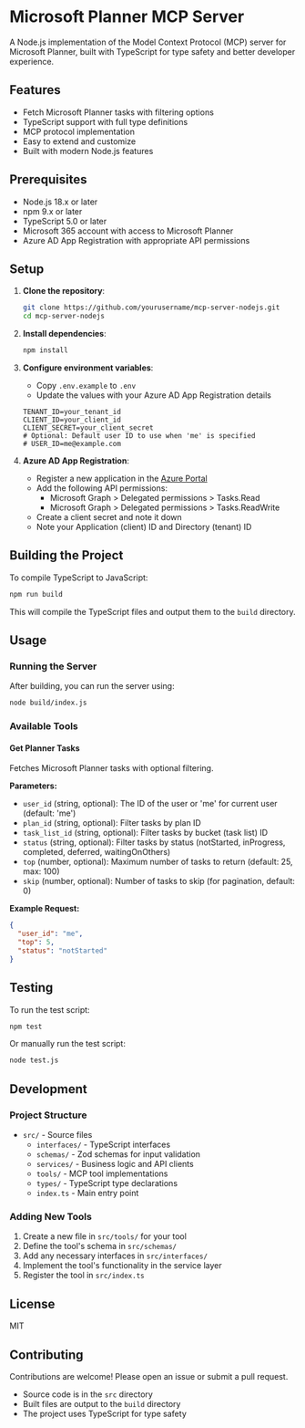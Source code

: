 # Microsoft Planner MCP Server

A Node.js implementation of the Model Context Protocol (MCP) server for Microsoft Planner, built with TypeScript for type safety and better developer experience.

## Features

- Fetch Microsoft Planner tasks with filtering options
- TypeScript support with full type definitions
- MCP protocol implementation
- Easy to extend and customize
- Built with modern Node.js features

## Prerequisites

- Node.js 18.x or later
- npm 9.x or later
- TypeScript 5.0 or later
- Microsoft 365 account with access to Microsoft Planner
- Azure AD App Registration with appropriate API permissions

## Setup

1. **Clone the repository**:
   ```bash
   git clone https://github.com/yourusername/mcp-server-nodejs.git
   cd mcp-server-nodejs
   ```

2. **Install dependencies**:
   ```bash
   npm install
   ```

3. **Configure environment variables**:
   - Copy `.env.example` to `.env`
   - Update the values with your Azure AD App Registration details
   ```env
   TENANT_ID=your_tenant_id
   CLIENT_ID=your_client_id
   CLIENT_SECRET=your_client_secret
   # Optional: Default user ID to use when 'me' is specified
   # USER_ID=me@example.com
   ```

4. **Azure AD App Registration**:
   - Register a new application in the [Azure Portal](https://portal.azure.com/)
   - Add the following API permissions:
     - Microsoft Graph > Delegated permissions > Tasks.Read
     - Microsoft Graph > Delegated permissions > Tasks.ReadWrite
   - Create a client secret and note it down
   - Note your Application (client) ID and Directory (tenant) ID

## Building the Project

To compile TypeScript to JavaScript:

```bash
npm run build
```

This will compile the TypeScript files and output them to the `build` directory.

## Usage

### Running the Server

After building, you can run the server using:

```bash
node build/index.js
```

### Available Tools

#### Get Planner Tasks

Fetches Microsoft Planner tasks with optional filtering.

**Parameters:**
- `user_id` (string, optional): The ID of the user or 'me' for current user (default: 'me')
- `plan_id` (string, optional): Filter tasks by plan ID
- `task_list_id` (string, optional): Filter tasks by bucket (task list) ID
- `status` (string, optional): Filter tasks by status (notStarted, inProgress, completed, deferred, waitingOnOthers)
- `top` (number, optional): Maximum number of tasks to return (default: 25, max: 100)
- `skip` (number, optional): Number of tasks to skip (for pagination, default: 0)

**Example Request:**
```json
{
  "user_id": "me",
  "top": 5,
  "status": "notStarted"
}
```

## Testing

To run the test script:

```bash
npm test
```

Or manually run the test script:

```bash
node test.js
```

## Development

### Project Structure

- `src/` - Source files
  - `interfaces/` - TypeScript interfaces
  - `schemas/` - Zod schemas for input validation
  - `services/` - Business logic and API clients
  - `tools/` - MCP tool implementations
  - `types/` - TypeScript type declarations
  - `index.ts` - Main entry point

### Adding New Tools

1. Create a new file in `src/tools/` for your tool
2. Define the tool's schema in `src/schemas/`
3. Add any necessary interfaces in `src/interfaces/`
4. Implement the tool's functionality in the service layer
5. Register the tool in `src/index.ts`

## License

MIT

## Contributing

Contributions are welcome! Please open an issue or submit a pull request.

- Source code is in the `src` directory
- Built files are output to the `build` directory
- The project uses TypeScript for type safety
